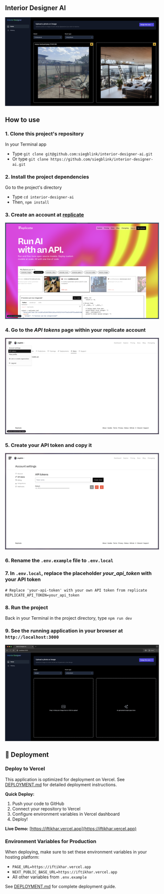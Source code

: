 ## Interior Designer AI

![Interior design image](public/app-screenshot.png)

## How to use

### 1. Clone this project's repository

In your Terminal app

- Type `git clone git@github.com:siegblink/interior-designer-ai.git`
- Or type `git clone https://github.com/siegblink/interior-designer-ai.git`

### 2. Install the project dependencies

Go to the project's directory

- Type `cd interior-designer-ai`
- Then, `npm install`

### 3. Create an account at [replicate](https://replicate.com/)

![create-account-in-replicate](public/create-account-in-replicate.png)

### 4. Go to the _API tokens_ page within your replicate account

![go-to-api-tokens](public/go-to-api-tokens.png)

### 5. Create your API token and copy it

![create-api-token](public/create-api-token.png)

### 6. Rename the `.env.example` file to `.env.local`

### 7. In `.env.local`, replace the placeholder _your_api_token_ with your API token

```
# Replace 'your-api-token' with your own API token from replicate
REPLICATE_API_TOKEN=your_api_token
```

### 8. Run the project

Back in your Terminal in the project directory, type `npm run dev`

### 9. See the running application in your browser at `http://localhost:3000`

![see-running-app](public/see-running-app.png)

## 🚀 Deployment

### Deploy to Vercel

This application is optimized for deployment on Vercel. See [DEPLOYMENT.md](./DEPLOYMENT.md) for detailed deployment instructions.

**Quick Deploy:**

1. Push your code to GitHub
2. Connect your repository to Vercel
3. Configure environment variables in Vercel dashboard
4. Deploy!

**Live Demo:** [https://iftikhar.vercel.app](https://iftikhar.vercel.app)

### Environment Variables for Production

When deploying, make sure to set these environment variables in your hosting platform:

- `PAGE_URL=https://iftikhar.vercel.app`
- `NEXT_PUBLIC_BASE_URL=https://iftikhar.vercel.app`
- All other variables from `.env.example`

See [DEPLOYMENT.md](./DEPLOYMENT.md) for complete deployment guide.
